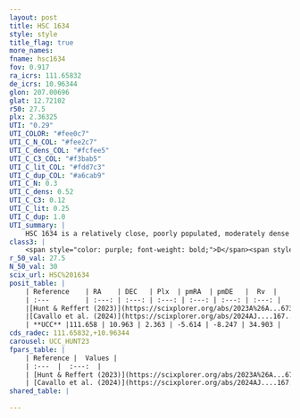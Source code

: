```yaml
---
layout: post
title: HSC 1634
style: style
title_flag: true
more_names: 
fname: hsc1634
fov: 0.917
ra_icrs: 111.65832
de_icrs: 10.96344
glon: 207.00696
glat: 12.72102
r50: 27.5
plx: 2.36325
UTI: "0.29"
UTI_COLOR: "#fee0c7"
UTI_C_N_COL: "#fee2c7"
UTI_C_dens_COL: "#fcfee5"
UTI_C_C3_COL: "#f3bab5"
UTI_C_lit_COL: "#fdd7c3"
UTI_C_dup_COL: "#a6cab9"
UTI_C_N: 0.3
UTI_C_dens: 0.52
UTI_C_C3: 0.12
UTI_C_lit: 0.25
UTI_C_dup: 1.0
UTI_summary: |
    HSC 1634 is a relatively close, poorly populated, moderately dense object of very low C3 quality. It was recently reported in the literature.
class3: |
    <span style="color: purple; font-weight: bold;">D</span><span style="color: red; font-weight: bold;">C</span>
r_50_val: 27.5
N_50_val: 30
scix_url: HSC%201634
posit_table: |
    | Reference    | RA    | DEC   | Plx  | pmRA  | pmDE   |  Rv  |
    | :---         | :---: | :---: | :---: | :---: | :---: | :---: |
    |[Hunt & Reffert (2023)](https://scixplorer.org/abs/2023A%26A...673A.114H) | 111.689 | 11.024 | 2.351 | -5.728 | -8.205 | 45.283 |
    |[Cavallo et al. (2024)](https://scixplorer.org/abs/2024AJ....167...12C) | 111.312 | 10.685 | 2.344 | -- | -- | -- |
    | **UCC** |111.658 | 10.963 | 2.363 | -5.614 | -8.247 | 34.903 | 
cds_radec: 111.65832,+10.96344
carousel: UCC_HUNT23
fpars_table: |
    | Reference |  Values |
    | :---  |  :---:  |
    | [Hunt & Reffert (2023)](https://scixplorer.org/abs/2023A%26A...673A.114H) | `AV50=0.004, diffAV50=0.305, MOD50=8.107, logAge50=8.043` |
    | [Cavallo et al. (2024)](https://scixplorer.org/abs/2024AJ....167...12C) | `AV50=0.23, dMod50=8.2, logAge50=8.66, [Fe/H]50=0.31` |
shared_table: |
    
---
```

